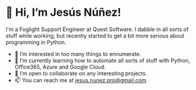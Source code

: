 # 👋 Hi, I’m Jesús Núñez!

I'm a Foglight Support Engineer at Quest Software. I dabble in all sorts of stuff while working, but recently started to get a bit more serious about programming in Python.


- 👀 I’m interested in too many things to ennumerate.
- 🌱 I’m currently learning how to automate all sorts of stuff with Python, Office365, Azure and Google Cloud.
- 💞️ I’m open to collaborate on any interesting projects.
- 📫 You can reach me at jesus.nunez.pro@gmail.com

<!---
jesusnunezpro/jesusnunezpro is a ✨ special ✨ repository because its `README.md` (this file) appears on your GitHub profile.
You can click the Preview link to take a look at your changes.
--->
